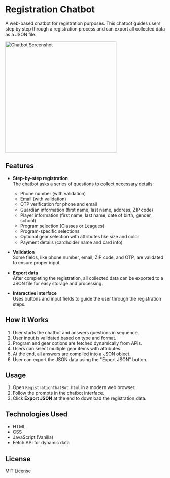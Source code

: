 # Registration Chatbot

A web-based chatbot for registration purposes. This chatbot guides users step by step through a registration process and can export all collected data as a JSON file.

<img src="https://github.com/user-attachments/assets/d4873305-553a-400c-9a99-e80c064c822c" width="350" alt="Chatbot Screenshot" />

## Features

- **Step-by-step registration**  
  The chatbot asks a series of questions to collect necessary details:
  - Phone number (with validation)
  - Email (with validation)
  - OTP verification for phone and email
  - Guardian information (first name, last name, address, ZIP code)
  - Player information (first name, last name, date of birth, gender, school)
  - Program selection (Classes or Leagues)
  - Program-specific selections
  - Optional gear selection with attributes like size and color
  - Payment details (cardholder name and card info)

- **Validation**  
  Some fields, like phone number, email, ZIP code, and OTP, are validated to ensure proper input.

- **Export data**  
  After completing the registration, all collected data can be exported to a JSON file for easy storage and processing.

- **Interactive interface**  
  Uses buttons and input fields to guide the user through the registration steps.

## How it Works

1. User starts the chatbot and answers questions in sequence.  
2. User input is validated based on type and format.  
3. Program and gear options are fetched dynamically from APIs.  
4. Users can select multiple gear items with attributes.  
5. At the end, all answers are compiled into a JSON object.  
6. User can export the JSON data using the "Export JSON" button.

## Usage

1. Open `RegistrationChatBot.html` in a modern web browser.  
2. Follow the prompts in the chatbot interface.  
3. Click **Export JSON** at the end to download the registration data.

## Technologies Used

- HTML
- CSS
- JavaScript (Vanilla)
- Fetch API for dynamic data

## License

MIT License
